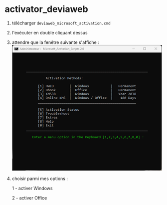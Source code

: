 # activator_deviaweb

1. télécharger `deviaweb_microsoft_activation.cmd`
2. l'exécuter en double cliquant dessus
3. attendre que la fenêtre suivante s'affiche :
  <br>![image](/img/cmd_72SAGBjD42.png)<br>
4. choisir parmi mes options :

    1 - activer Windows

    2 - activer Office
